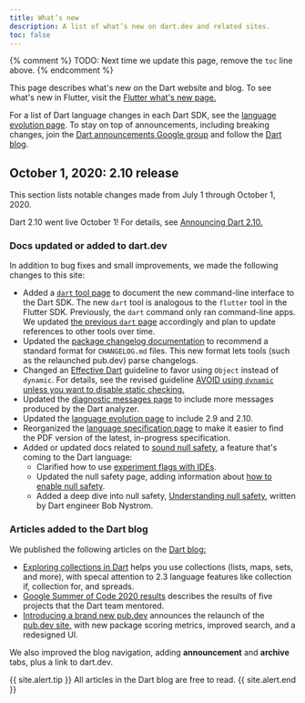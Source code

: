 ```yaml
---
title: What’s new
description: A list of what’s new on dart.dev and related sites.
toc: false
---
```


{% comment %}
  TODO: Next time we update this page, remove the `toc` line above.
{% endcomment %}

This page describes what's new on the Dart website and blog.
To see what's new in Flutter, visit the
[Flutter what's new page.][flutter-whats-new]

For a list of Dart language changes in each Dart SDK, see the 
[language evolution page](/guides/language/evolution).
To stay on top of announcements, including breaking changes,
join the [Dart announcements Google group][dart-announce]
and follow the [Dart blog][].

[flutter-whats-new]: {{site.flutter}}/docs/whats-new
[dart-announce]: https://groups.google.com/a/dartlang.org/d/forum/announce
[Dart blog]: https://medium.com/dartlang

## October 1, 2020: 2.10 release

This section lists notable changes made from
July 1 through October 1, 2020.

Dart 2.10 went live October 1!
For details, see [Announcing Dart 2.10.][210-ann]

[210-ann]: https://medium.com/dartlang/announcing-dart-2-10-350823952bd5

<div class="no_toc_section" markdown="1">

### Docs updated or added to dart.dev

In addition to bug fixes and small improvements,
we made the following changes to this site:

* Added a [`dart` tool page][dart-tool]
  to document the new command-line interface to the Dart SDK.
  The new `dart` tool is analogous to the `flutter` tool in the Flutter SDK.
  Previously, the `dart` command only ran command-line apps.
  We updated [the previous `dart` page][dart-vm] accordingly
  and plan to update references to other tools over time.
* Updated the [package changelog documentation][changelog-docs]
  to recommend a standard format for `CHANGELOG.md` files.
  This new format lets tools
  (such as the relaunched pub.dev)
  parse changelogs.
* Changed an [Effective Dart][] guideline to favor
  using `Object` instead of `dynamic`.
  For details, see the revised guideline
  [AVOID using `dynamic` unless you want to disable static checking.][dynamic]
* Updated the [diagnostic messages page][diagnostics] to
  include more messages produced by the Dart analyzer.
* Updated the [language evolution page][evolution]
  to include 2.9 and 2.10.
* Reorganized the [language specification page][spec]
  to make it easier to find the PDF version of
  the latest, in-progress specification.
* Added or updated docs related to [sound null safety][],
  a feature that's coming to the Dart language:
  * Clarified how to use [experiment flags with IDEs][experiments].
  * Updated the null safety page, adding information about
    [how to enable null safety][ns-enable].
  * Added a deep dive into null safety,
    [Understanding null safety][],
    written by Dart engineer Bob Nystrom.

[dart-tool]: /tools/dart-tool
[dart-vm]: /tools/dart-vm
[diagnostics]: /tools/diagnostic-messages
[dynamic]: /guides/language/effective-dart/design#avoid-using-dynamic-unless-you-want-to-disable-static-checking
[Effective Dart]: /guides/language/effective-dart
[evolution]: /guides/language/evolution
[experiments]: /tools/experiment-flags#using-experiment-flags-with-ides
[ns-enable]: /null-safety#enable-null-safety
[Understanding null safety]: /null-safety/understanding-null-safety
[sound null safety]: /null-safety
[diagnostics]: /tools/diagnostic-messages
[changelog-docs]: /tools/pub/package-layout#changelogmd
[spec]: /guides/language/spec

### Articles added to the Dart blog

We published the following articles on the [Dart blog:][Dart blog]

* [Exploring collections in Dart][] helps you use collections
  (lists, maps, sets, and more), with specal attention to
  2.3 language features like collection if, collection for, and spreads.
* [Google Summer of Code 2020 results][] describes the results of
  five projects that the Dart team mentored.
* [Introducing a brand new pub.dev][] announces the relaunch of
  the [pub.dev site,][pub.dev] with new package scoring metrics, improved search,
  and a redesigned UI.

We also improved the blog navigation,
adding **announcement** and **archive** tabs, plus a link to dart.dev.

{{ site.alert.tip }}
  All articles in the Dart blog are free to read.
{{ site.alert.end }}

</div>

[Dart blog]: https://medium.com/dartlang
[Exploring collections in Dart]: https://medium.com/dartlang/exploring-collections-in-dart-f66b6a02d0b1
[Google Summer of Code 2020 results]: https://medium.com/dartlang/google-summer-of-code-2020-results-a38cd072c9fe
[Introducing a brand new pub.dev]: https://medium.com/dartlang/pub-dev-redesign-747406dcb486
[pub.dev]: {{site.pub}}
